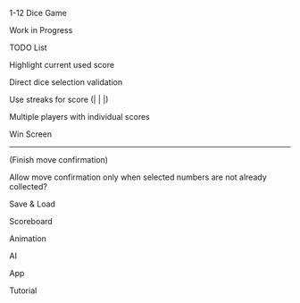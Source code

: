 1-12 Dice Game

Work in Progress


TODO List

Highlight current used score

Direct dice selection validation

Use streaks for score (| | |)

Multiple players with individual scores

Win Screen

___

(Finish move confirmation)

Allow move confirmation only when selected numbers are not already collected?

Save & Load

Scoreboard

Animation

AI

App

Tutorial